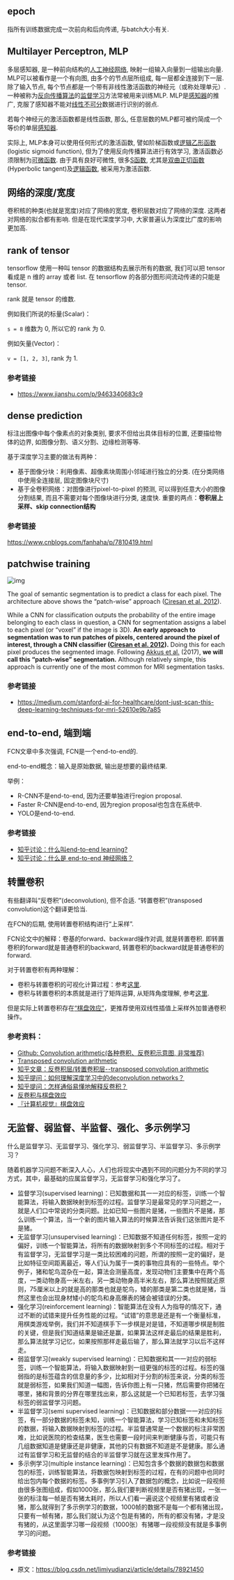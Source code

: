 ## epoch

指所有训练数据完成一次前向和后向传递, 与batch大小有关.

## Multilayer Perceptron, MLP

多层感知器, 是一种前向结构的[人工神经网络](https://zh.wikipedia.org/wiki/%E4%BA%BA%E5%B7%A5%E7%A5%9E%E7%BB%8F%E7%BD%91%E7%BB%9C), 映射一组输入向量到一组输出向量. MLP可以被看作是一个有向图, 由多个的节点层所组成, 每一层都全连接到下一层. 除了输入节点, 每个节点都是一个带有非线性激活函数的神经元（或称处理单元）. 一种被称为[反向传播算法](https://zh.wikipedia.org/wiki/%E5%8F%8D%E5%90%91%E4%BC%A0%E6%92%AD%E7%AE%97%E6%B3%95)的[监督学习](https://zh.wikipedia.org/wiki/%E7%9B%91%E7%9D%A3%E5%AD%A6%E4%B9%A0)方法常被用来训练MLP. MLP是[感知器](https://zh.wikipedia.org/wiki/%E6%84%9F%E7%9F%A5%E5%99%A8)的推广, 克服了感知器不能对[线性不可分](https://zh.wikipedia.org/w/index.php?title=%E7%BA%BF%E6%80%A7%E4%B8%8D%E5%8F%AF%E5%88%86&action=edit&redlink=1)数据进行识别的弱点.

若每个神经元的激活函数都是线性函数, 那么, 任意层数的MLP都可被约简成一个等价的单层[感知器](https://zh.wikipedia.org/wiki/%E6%84%9F%E7%9F%A5%E5%99%A8).

实际上, MLP本身可以使用任何形式的激活函数, 譬如阶梯函数或[逻辑乙形函数](https://zh.wikipedia.org/w/index.php?title=%E9%80%BB%E8%BE%91%E4%B9%99%E5%BD%A2%E5%87%BD%E6%95%B0&action=edit&redlink=1)(logistic sigmoid function), 但为了使用反向传播算法进行有效学习, 激活函数必须限制为[可微函数](https://zh.wikipedia.org/wiki/%E5%8F%AF%E5%BE%AE%E5%87%BD%E6%95%B0). 由于具有良好可微性, 很多[S函数](https://zh.wikipedia.org/wiki/S%E5%87%BD%E6%95%B0), 尤其是[双曲正切函数](https://zh.wikipedia.org/wiki/%E5%8F%8C%E6%9B%B2%E6%AD%A3%E5%88%87%E5%87%BD%E6%95%B0)(Hyperbolic tangent)及[逻辑函数](https://zh.wikipedia.org/wiki/%E9%80%BB%E8%BE%91%E5%87%BD%E6%95%B0), 被采用为激活函数.

## 网络的深度/宽度

卷积核的种类(也就是宽度)对应了网络的宽度, 卷积层数对应了网络的深度. 这两者对网络的拟合都有影响. 但是在现代深度学习中, 大家普遍认为深度比广度的影响更加高.

## rank of tensor

tensorflow 使用一种叫 tensor 的数据结构去展示所有的数据, 我们可以把 tensor 看成是 n 维的 array 或者 list. 在 tensorflow 的各部分图形间流动传递的只能是tensor.

rank 就是 tensor 的维数.

例如我们所说的标量(Scalar)：

`s = 8` 维数为 0, 所以它的 rank 为 0.

例如矢量(Vector)：

`v = [1, 2, 3]`, rank 为 1.

### 参考链接

* https://www.jianshu.com/p/9463340683c9

## dense prediction

标注出图像中每个像素点的对象类别, 要求不但给出具体目标的位置, 还要描绘物体的边界, 如图像分割、语义分割、边缘检测等等.

基于深度学习主要的做法有两种：

- 基于图像分块：利用像素、超像素块周围小邻域进行独立的分类. (在分类网络中使用全连接层, 固定图像块尺寸)
- 基于全卷积网络：对图像进行pixel-to-pixel 的预测, 可以得到任意大小的图像分割结果, 而且不需要对每个图像块进行分类, 速度快. 重要的两点：**卷积层上采样、skip connection结构**

### 参考链接

https://www.cnblogs.com/fanhaha/p/7810419.html

## patchwise training

![img](https://cdn-images-1.medium.com/max/1600/1*PYvWGBgZvPVTmFlJGEy5zw.png)

The goal of semantic segmentation is to predict a class for each pixel. The architecture above shows the “patch-wise” approach ([Ciresan et al. 2012](https://papers.nips.cc/paper/4741-deep-neural-networks-segment-neuronal-membranes-in-electron-microscopy-images.pdf)).

While a CNN for classification outputs the probability of the entire image belonging to each class in question, a CNN for segmentation assigns a label to each pixel (or “voxel” if the image is 3D). **An early approach to segmentation was to run patches of pixels, centered around the pixel of interest, through a CNN classifier ([Ciresan et al. 2012](https://papers.nips.cc/paper/4741-deep-neural-networks-segment-neuronal-membranes-in-electron-microscopy-images.pdf)).** Doing this for each pixel produces the segmented image. Following [Akkus et al.](https://www.ncbi.nlm.nih.gov/pmc/articles/PMC5537095/) (2017), **we will call this “patch-wise” segmentation.** Although relatively simple, this approach is currently one of the most common for MRI segmentation tasks.

### 参考链接

* https://medium.com/stanford-ai-for-healthcare/dont-just-scan-this-deep-learning-techniques-for-mri-52610e9b7a85

## end-to-end, 端到端

FCN文章中多次强调, FCN是一个end-to-end的.

end-to-end概念：输入是原始数据, 输出是想要的最终结果.

举例：

- R-CNN不是end-to-end, 因为还要单独进行region proposal.
- Faster R-CNN是end-to-end, 因为region proposal也包含在系统中.
- YOLO是end-to-end.

### 参考链接

* [知乎讨论：什么叫end-to-end learning?](https://www.zhihu.com/question/50454339)
* [知乎讨论：什么是 end-to-end 神经网络？](https://www.zhihu.com/question/51435499)

## 转置卷积

有些翻译叫“反卷积”(deconvolution), 但不合适. “转置卷积”(transposed convolution)这个翻译更恰当.

在FCN的后期, 使用转置卷积结构进行“上采样”.

FCN论文中的解释：卷基的forward、backward操作对调, 就是转置卷积. 即转置卷积的forward就是普通卷积的backward, 转置卷积的backward就是普通卷积的forward.

对于转置卷积有两种理解：
- 卷积与转置卷积的可视化计算过程：参考[这里](https://link.zhihu.com/?target=https%3A//github.com/vdumoulin/conv_arithmetic).
- 卷积与转置卷积的本质就是进行了矩阵运算, 从矩阵角度理解, 参考[这里](https://link.zhihu.com/?target=http%3A//deeplearning.net/software/theano_versions/dev/tutorial/conv_arithmetic.html%23transposed-convolution-arithmetic).

但是实际上转置卷积存在[“棋盘效应”](https://distill.pub/2016/deconv-checkerboard/)，更推荐使用双线性插值上采样外加普通卷积操作。

### 参考资料：

- [Github: Convolution arithmetic(各种卷积、反卷积示意图, 非常推荐)](https://link.zhihu.com/?target=https%3A//github.com/vdumoulin/conv_arithmetic)
- [Transposed convolution arithmetic](https://link.zhihu.com/?target=http%3A//deeplearning.net/software/theano_versions/dev/tutorial/conv_arithmetic.html%23transposed-convolution-arithmetic)
- [知乎文章：反卷积层/转置卷积层--transposed convolution arithmetic](https://zhuanlan.zhihu.com/p/27099017)
- [知乎提问：如何理解深度学习中的deconvolution networks？](https://www.zhihu.com/question/43609045)
- [知乎提问：怎样通俗易懂地解释反卷积？](https://www.zhihu.com/question/48279880)
- [反卷积与棋盘效应](https://blog.csdn.net/shadow_guo/article/details/52862161)
- [『计算机视觉』棋盘效应](https://www.cnblogs.com/hellcat/p/9707204.html)

## 无监督、弱监督、半监督、强化、多示例学习

什么是监督学习、无监督学习、强化学习、弱监督学习、半监督学习、多示例学习？

随着机器学习问题不断深入人心，人们也将现实中遇到不同的问题分为不同的学习方式，其中，最基础的应属监督学习，无监督学习和强化学习了。

* 监督学习(supervised learning)：已知数据和其一一对应的标签，训练一个智能算法，将输入数据映射到标签的过程。监督学习是最常见的学习问题之一，就是人们口中常说的分类问题。比如已知一些图片是猪，一些图片不是猪，那么训练一个算法，当一个新的图片输入算法的时候算法告诉我们这张图片是不是猪。
* 无监督学习(unsupervised learning)：已知数据不知道任何标签，按照一定的偏好，训练一个智能算法，将所有的数据映射到多个不同标签的过程。相对于有监督学习，无监督学习是一类比较困难的问题，所谓的按照一定的偏好，是比如特征空间距离最近，等人们认为属于一类的事物应具有的一些特点。举个例子，猪和鸵鸟混杂在一起，算法会测量高度，发现动物们主要集中在两个高度，一类动物身高一米左右，另一类动物身高半米左右，那么算法按照就近原则，75厘米以上的就是高的那类也就是鸵鸟，矮的那类是第二类也就是猪，当然这里也会出现身材矮小的鸵鸟和身高爆表的猪会被错误的分类。
* 强化学习(reinforcement learning)：智能算法在没有人为指导的情况下，通过不断的试错来提升任务性能的过程。“试错”的意思是还是有一个衡量标准，用棋类游戏举例，我们并不知道棋手下一步棋是对是错，不知道哪步棋是制胜的关键，但是我们知道结果是输还是赢，如果算法这样走最后的结果是胜利，那么算法就学习记忆，如果按照那样走最后输了，那么算法就学习以后不这样走。
* 弱监督学习(weakly supervised learning)：已知数据和其一一对应的弱标签，训练一个智能算法，将输入数据映射到一组更强的标签的过程。标签的强弱指的是标签蕴含的信息量的多少，比如相对于分割的标签来说，分类的标签就是弱标签，如果我们知道一幅图，告诉你图上有一只猪，然后需要你把猪在哪里，猪和背景的分界在哪里找出来，那么这就是一个已知若标签，去学习强标签的弱监督学习问题。
* 半监督学习(semi supervised learning)：已知数据和部分数据一一对应的标签，有一部分数据的标签未知，训练一个智能算法，学习已知标签和未知标签的数据，将输入数据映射到标签的过程。半监督通常是一个数据的标注非常困难，比如说医院的检查结果，医生也需要一段时间来判断健康与否，可能只有几组数据知道是健康还是非健康，其他的只有数据不知道是不是健康。那么通过有监督学习和无监督的结合的半监督学习就在这里发挥作用了。
* 多示例学习(multiple instance learning)：已知包含多个数据的数据包和数据包的标签，训练智能算法，将数据包映射到标签的过程，在有的问题中也同时给出包内每个数据的标签。多事例学习引入了数据包的概念，比如说一段视频由很多张图组成，假如1000张，那么我们要判断视频里是否有猪出现，一张一张的标注每一帧是否有猪太耗时，所以人们看一遍说这个视频里有猪或者没猪，那么就得到了多示例学习的数据，1000帧的数据不是每一个都有猪出现，只要有一帧有猪，那么我们就认为这个包是有猪的，所有的都没有猪，才是没有猪的，从这里面学习哪一段视频（1000张）有猪哪一段视频没有就是多事例学习的问题。

### 参考链接

* 原文：https://blog.csdn.net/limiyudianzi/article/details/78921450
